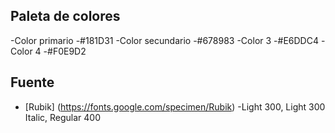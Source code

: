 
## Paleta de colores

-Color primario
    -#181D31
-Color secundario
    -#678983
-Color 3
    -#E6DDC4
-Color 4
    -#F0E9D2

## Fuente
- [Rubik] (https://fonts.google.com/specimen/Rubik)
  -Light 300, Light 300 Italic, Regular 400 